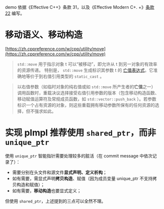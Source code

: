 demo 依据《Effective C++》条款 31，以及《Effective Modern C+.
+》[条款 22][1] 编写。

# 移动语义、移动构造

[https://zh.cppreference.com/w/cpp/utility/move](https://zh.cppreference.com/w/cpp/utility/move)
> `std::move` 用于指示对象 t 可以“被移动”，即允许从 t 到另一对象的有效率的资源传递。
> 特别是， `std::move` 生成标识其参数 t 的 [亡值表达式][2]。它准确地等价于到右值引用类型的 `static_cast` 。

> 以右值参数（如临时对象的纯右值或如 `std::move` 所产生者的**亡值**之一）调用函数时，重载决议选择接受右值引用参数的版本（包含移动构造函数、移动赋值运算符及常规成员函数，如 `std::vector::push_back` ）。若参数标识一个占有资源的对象，则这些重载拥有移动参数所保有的任何资源的选择，但不强求如此。

# 实现 pImpl 推荐使用 `shared_ptr`，而非 `unique_ptr` 

使用 `unique_ptr` 智能指针需要处理较多的脏活（在 commit message 中依次记录了）：

- 需要分别在头文件和源文件**显式声明、定义析构**；
- 如有需要，需显式声明**拷贝构造**、赋值（因为成员变量 unique_ptr 不支持拷贝构造和赋值）；
- 如有需要，**移动构造**也要显式定义；

但使用 `shared_ptr`，上述提到的三点可以全然不理。

[1]:https://blog.csdn.net/big_yellow_duck/article/details/52351729
[2]:https://zh.cppreference.com/w/cpp/language/value_category